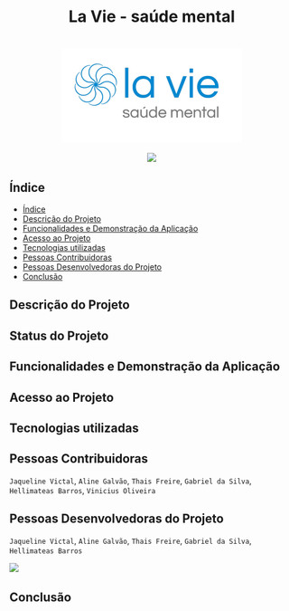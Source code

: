 <h1 align="center"> La Vie - saúde mental</h1>

<h1 align="center"><img src="./src/doc/img/logoDaLaVie.png" align=center></h1>


<p align="center"><img src="http://img.shields.io/static/v1?label=STATUS&message=EM%20DESENVOLVIMENTO&color=GREEN&style=for-the-badge"</p>
  
  ## Índice

* [Índice](#índice)
* [Descrição do Projeto](#descrição-do-projeto)
* [Funcionalidades e Demonstração da Aplicação](#funcionalidades-e-demonstração-da-aplicação)
* [Acesso ao Projeto](#acesso-ao-projeto)
* [Tecnologias utilizadas](#tecnologias-utilizadas)
* [Pessoas Contribuidoras](#pessoas-contribuidoras)
* [Pessoas Desenvolvedoras do Projeto](#pessoas-desenvolvedoras-do-projeto)
* [Conclusão](#conclusão)



## Descrição do Projeto

## Status do Projeto

## Funcionalidades e Demonstração da Aplicação

## Acesso ao Projeto

## Tecnologias utilizadas

## Pessoas Contribuidoras
  
 ` Jaqueline Victal `,  ` Aline Galvão `,   ` Thais Freire `,  ` Gabriel da Silva `,  ` Hellimateas Barros `, `Vinicius Oliveira`

## Pessoas Desenvolvedoras do Projeto

   ` Jaqueline Victal `,  ` Aline Galvão `,   ` Thais Freire `,  ` Gabriel da Silva `,  ` Hellimateas Barros `
  
  <a href="https://github.com/Hellimateas"> <img src="https://img.shields.io/badge/GitHub-Hellimateas-100000?style=for-the-badge&logo=github&logoColor=white" /> </a>
  
## Conclusão
